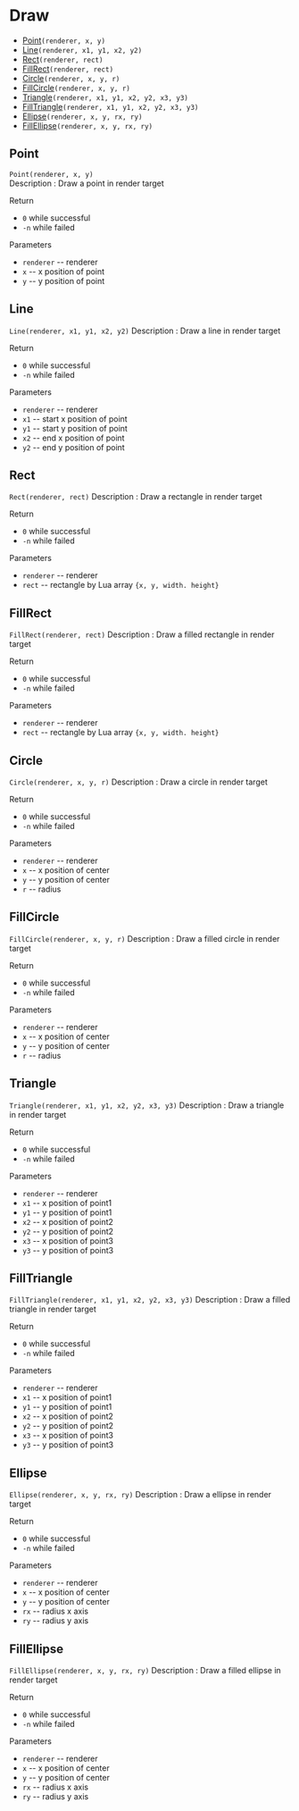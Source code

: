 # Draw

* [Point](#Point)``(renderer, x, y)`` 
* [Line](#Line)``(renderer, x1, y1, x2, y2)``
* [Rect](#Rect)``(renderer, rect)``
* [FillRect](#FillRect)``(renderer, rect)``
* [Circle](#Circle)``(renderer, x, y, r)``
* [FillCircle](#FillCircle)``(renderer, x, y, r)``  
* [Triangle](#Triangle)``(renderer, x1, y1, x2, y2, x3, y3)``
* [FillTriangle](#FillTriangle)``(renderer, x1, y1, x2, y2, x3, y3)``
* [Ellipse](#Ellipse)``(renderer, x, y, rx, ry)``
* [FillEllipse](#FillEllipse)``(renderer, x, y, rx, ry)``

## Point
``Point(renderer, x, y)``  
Description : Draw a point in render target

Return   
* ``0`` while successful
* ``-n`` while failed

Parameters
* ``renderer`` -- renderer 
* ``x`` -- x position of point
* ``y`` -- y position of point

## Line
``Line(renderer, x1, y1, x2, y2)``
Description : Draw a line in render target

Return   
* ``0`` while successful
* ``-n`` while failed

Parameters
* ``renderer`` -- renderer 
* ``x1`` -- start x position of point
* ``y1`` -- start y position of point
* ``x2`` -- end x position of point
* ``y2`` -- end y position of point

## Rect
``Rect(renderer, rect)``
Description : Draw a rectangle in render target

Return   
* ``0`` while successful
* ``-n`` while failed

Parameters
* ``renderer`` -- renderer 
* ``rect`` -- rectangle by Lua array ``{x, y, width. height}`` 

## FillRect
``FillRect(renderer, rect)``
Description : Draw a filled rectangle in render target

Return   
* ``0`` while successful
* ``-n`` while failed

Parameters
* ``renderer`` -- renderer 
* ``rect`` -- rectangle by Lua array ``{x, y, width. height}`` 


## Circle
``Circle(renderer, x, y, r)``
Description : Draw a circle in render target

Return   
* ``0`` while successful
* ``-n`` while failed

Parameters
* ``renderer`` -- renderer 
* ``x`` -- x position of  center
* ``y`` -- y position of  center
* ``r`` -- radius

## FillCircle
``FillCircle(renderer, x, y, r)``
Description : Draw a filled circle in render target

Return   
* ``0`` while successful
* ``-n`` while failed

Parameters
* ``renderer`` -- renderer 
* ``x`` -- x position of  center
* ``y`` -- y position of  center
* ``r`` -- radius

## Triangle
``Triangle(renderer, x1, y1, x2, y2, x3, y3)``
Description : Draw a triangle in render target

Return   
* ``0`` while successful
* ``-n`` while failed

Parameters
* ``renderer`` -- renderer 
* ``x1`` -- x position of point1  
* ``y1`` -- y position of point1  
* ``x2`` -- x position of point2  
* ``y2`` -- y position of point2  
* ``x3`` -- x position of point3  
* ``y3`` -- y position of point3  

## FillTriangle
``FillTriangle(renderer, x1, y1, x2, y2, x3, y3)``
Description : Draw a filled triangle in render target

Return   
* ``0`` while successful
* ``-n`` while failed

Parameters
* ``renderer`` -- renderer 
* ``x1`` -- x position of point1  
* ``y1`` -- y position of point1  
* ``x2`` -- x position of point2  
* ``y2`` -- y position of point2  
* ``x3`` -- x position of point3  
* ``y3`` -- y position of point3  

## Ellipse
``Ellipse(renderer, x, y, rx, ry)``
Description : Draw a ellipse in render target

Return   
* ``0`` while successful
* ``-n`` while failed

Parameters
* ``renderer`` -- renderer 
* ``x`` -- x position of center
* ``y`` -- y position of center
* ``rx`` -- radius x axis
* ``ry`` -- radius y axis

## FillEllipse
``FillEllipse(renderer, x, y, rx, ry)``
Description : Draw a filled ellipse in render target

Return   
* ``0`` while successful
* ``-n`` while failed

Parameters
* ``renderer`` -- renderer 
* ``x`` -- x position of center
* ``y`` -- y position of center
* ``rx`` -- radius x axis
* ``ry`` -- radius y axis
